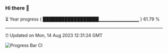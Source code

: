 ### Hi there 👋

⏳ Year progress { ██████████████████▁▁▁▁▁▁▁▁▁▁▁▁ } 61.79 %

---

⏰ Updated on Mon, 14 Aug 2023 12:31:24 GMT

![Progress Bar CI](https://github.com/ZhaoGui/ZhaoGui/workflows/Progress%20Bar%20CI/badge.svg)
